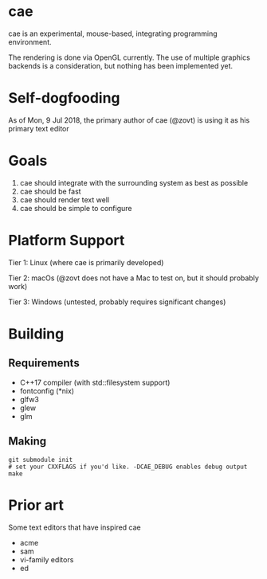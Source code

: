# cae
cae is an experimental, mouse-based, integrating programming environment.

The rendering is done via OpenGL currently. The use of multiple graphics backends
is a consideration, but nothing has been implemented yet.

# Self-dogfooding
As of Mon, 9 Jul 2018, the primary author of cae (@zovt) is using it as his primary
text editor

# Goals
1. cae should integrate with the surrounding system as best as possible
2. cae should be fast
3. cae should render text well
4. cae should be simple to configure

# Platform Support
Tier 1: Linux (where cae is primarily developed)

Tier 2: macOs (@zovt does not have a Mac to test on, but it should probably work)

Tier 3: Windows (untested, probably requires significant changes)

# Building
## Requirements
- C++17 compiler (with std::filesystem support)
- fontconfig (*nix)
- glfw3
- glew
- glm

## Making
```
git submodule init
# set your CXXFLAGS if you'd like. -DCAE_DEBUG enables debug output
make
```

# Prior art
Some text editors that have inspired cae

- acme
- sam
- vi-family editors
- ed
